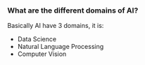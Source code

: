 ### What are the different domains of AI?

Basically AI have 3 domains, it is:
- Data Science
- Natural Language Processing
- Computer Vision